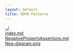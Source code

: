 ```yaml
---
layout: default
title: ODPA Patterns
---
```

  
[../](../)  
[index.md](./index.md)  
[NegativePropertyAssertions.md](./NegativePropertyAssertions.md)  
[Npa-diagram.png](./Npa-diagram.png)  

